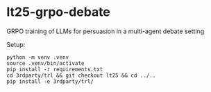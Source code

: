 # lt25-grpo-debate
GRPO training of LLMs for persuasion in a multi-agent debate setting

Setup:
```
python -m venv .venv
source .venv/bin/activate
pip install -r requirements.txt
cd 3rdparty/trl && git checkout lt25 && cd ../..
pip install -e 3rdparty/trl/
```
